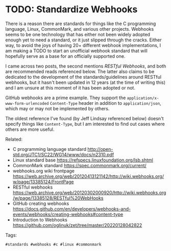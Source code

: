 # TODO: Standardize Webhooks

There is a reason there are standards for things like the C programming
language, Linux, CommonMark, and various other projects. Webhooks seems
to be one technology that has either not been widely adopted enough yet
to need a standard, or it just slipped through the cracks. Either way, to
avoid the joys of having 20+ different webhook implementations, I am
making a TODO to start an unofficial webhook standard that will hopefully
serve as a base for an officially supported one.

I came across two posts, the second mentions *RESTful Webhooks*, and
both are recommended reads referenced below. The latter also claims to be
dedicated to the development of the standards/guidelines around RESTful
webhooks, but it hasn't been updated in 12 years (at the time of writing
this) and I am unsure at this moment of it has been adopted or not.

GitHub webhooks are a prime example. They support the
`application/x-www-form-urlencoded` `Content-Type` header in addition to
`application/json`, which may or may not be implemented by others.

The oldest reference I've found (by Jeff Lindsay referenced below)
doesn't specify things like `Content-Type`, but I am interested to find
out cases where others are more useful.

Related:

* C programming language standard
	<http://open-std.org/JTC1/SC22/WG14/www/docs/n2310.pdf>
* Linux standard base
	<https://refspecs.linuxfoundation.org/lsb.shtml>
* CommonMark standard
	<https://spec.commonmark.org/current/>
* webhooks.org wiki frontpage
	<https://web.archive.org/web/20120413121142/http://wiki.webhooks.org/w/page/13385124/FrontPage>
* RESTful webhooks
	<https://web.archive.org/web/20120302000920/http://wiki.webhooks.org/w/page/13385128/RESTful%20WebHooks>
* GitHub creating webhooks
	<https://docs.github.com/en/developers/webhooks-and-events/webhooks/creating-webhooks#content-type>
* Introduction to Webhooks
	<https://github.com/oglinuk/zet/tree/master/20220128042822>

Tags:

	#standards #webhooks #c #linux #commonmark
